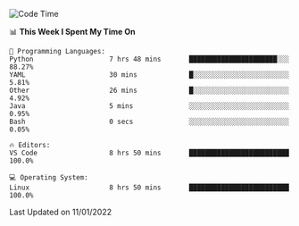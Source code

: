 <!--START_SECTION:waka-->
![Code Time](http://img.shields.io/badge/Code%20Time-837%20hrs%2042%20mins-blue)

📊 **This Week I Spent My Time On** 

```text
💬 Programming Languages: 
Python                   7 hrs 48 mins       ██████████████████████░░░   88.27% 
YAML                     30 mins             █░░░░░░░░░░░░░░░░░░░░░░░░   5.81% 
Other                    26 mins             █░░░░░░░░░░░░░░░░░░░░░░░░   4.92% 
Java                     5 mins              ░░░░░░░░░░░░░░░░░░░░░░░░░   0.95% 
Bash                     0 secs              ░░░░░░░░░░░░░░░░░░░░░░░░░   0.05%

🔥 Editors: 
VS Code                  8 hrs 50 mins       █████████████████████████   100.0%

💻 Operating System: 
Linux                    8 hrs 50 mins       █████████████████████████   100.0%

```


 Last Updated on 11/01/2022
<!--END_SECTION:waka-->
